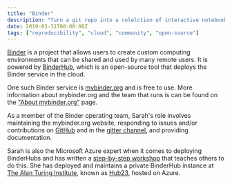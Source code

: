 ```yaml
---
title: "Binder"
description: "Turn a git repo into a colelction of interactive notebooks"
date: 2019-03-31T00:00:00Z
tags: ["reproducibility", "cloud", "community", "open-source"]
---
```


[Binder](https://mybinder.readthedocs.io/en/latest/) is a project that allows users to create custom computing environments that can be shared and used by many remote users. It is powered by [BinderHub](https://binderhub.readthedocs.io/en/latest/), which is an open-source tool that deploys the Binder service in the cloud.

One such Binder service is [mybinder.org](https://mybinder.org) and is free to use. More information about mybinder.org and the team that runs is can be found on the ["About mybinder.org"](https://mybinder.readthedocs.io/en/latest/about.html#about) page.

As a member of the Binder operating team, Sarah's role involves maintaining the mybinder.org website, responding to issues and/or contributions on [GitHub](https://github.com/jupyterhub/binderhub) and in the [gitter channel](https://gitter.im/jupyterhub/binder), and providing documentation.

Sarah is also the Microsoft Azure expert when it comes to deploying BinderHubs and has written a [step-by-step workshop](https://bit.ly/zero-to-binderhub-workshop) that teaches others to do this. She has deployed and maintains a private BinderHub instance at [The Alan Turing Institute](https://www.turing.ac.uk/), known as [Hub23](https://github.com/alan-turing-institute/hub23-deploy), hosted on Azure.
